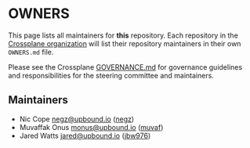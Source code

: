 # OWNERS

This page lists all maintainers for **this** repository. Each repository in the [Crossplane
organization](https://github.com/crossplane/) will list their repository maintainers in their own
`OWNERS.md` file.

Please see the Crossplane
[GOVERNANCE.md](https://github.com/crossplane/crossplane/blob/master/GOVERNANCE.md) for governance
guidelines and responsibilities for the steering committee and maintainers.

## Maintainers

* Nic Cope <negz@upbound.io> ([negz](https://github.com/negz))
* Muvaffak Onus <monus@upbound.io> ([muvaf](https://github.com/muvaf))
* Jared Watts <jared@upbound.io> ([jbw976](https://github.com/jbw976))
